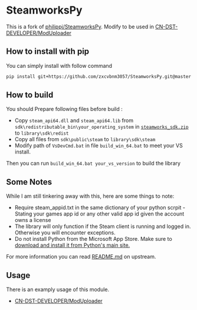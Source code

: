 # SteamworksPy

This is a fork of [philippj/SteamworksPy](https://github.com/philippj/SteamworksPy). Modify to be used in [CN-DST-DEVELOPER/ModUploader](https://github.com/CN-DST-DEVELOPER/ModUploader)

## How to install with pip

You can simply install with follow command

```bash
pip install git+https://github.com/zxcvbnm3057/SteamworksPy.git@master
```

## How to build

You should Prepare following files before build :

- Copy `steam_api64.dll` and `steam_api64.lib` from `sdk\redistributable_bin\your_operating_system` in [`steamworks_sdk.zip`](https://partner.steamgames.com/downloads/steamworks_sdk.zip) to `library\sdk\redist`
- Copy all files from `sdk\public\steam` to `library\sdk\steam`
- Modify path of `VsDevCmd.bat` in file `build_win_64.bat` to meet your VS install.

Then you can run `build_win_64.bat your_vs_version` to build the library

## Some Notes

While I am still tinkering away with this, here are some things to note:

- Require steam_appid.txt in the same dictionary of your python scrpit - Stating your games app id or any other valid app id given the account owns a license
- The library will only function if the Steam client is running and logged in. Otherwise you will encounter exceptions.
- Do not install Python from the Microsoft App Store. Make sure to [download and install it from Python's main site.](https://www.python.org/)

For more information you can read [README.md](https://github.com/philippj/SteamworksPy#readme) on upstream.

## Usage

There is an examply usage of this module.

- [CN-DST-DEVELOPER/ModUploader](https://github.com/CN-DST-DEVELOPER/ModUploader)
